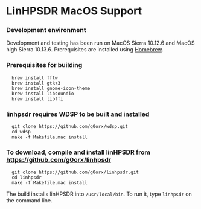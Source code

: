 # LinHPSDR MacOS Support

### Development environment

Development and testing has been run on MacOS Sierra 10.12.6 and MacOS high Sierra 10.13.6. Prerequisites are installed using [Homebrew](https://brew.sh/).

### Prerequisites for building

```
  brew install fftw
  brew install gtk+3
  brew install gnome-icon-theme
  brew install libsoundio
  brew install libffi
```

### linhpsdr requires WDSP to be built and installed

```
  git clone https://github.com/g0orx/wdsp.git
  cd wdsp
  make -f Makefile.mac install
```

### To download, compile and install linHPSDR from https://github.com/g0orx/linhpsdr

```
  git clone https://github.com/g0orx/linhpsdr.git
  cd linhpsdr
  make -f Makefile.mac install
```

The build installs linHPSDR into `/usr/local/bin`. To run it, type `linhpsdr` on the command line. 

